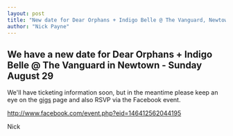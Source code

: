 ```yaml
---
layout: post
title: "New date for Dear Orphans + Indigo Belle @ The Vanguard, Newtown - Sunday August 29"
author: "Nick Payne"
---
```


## We have a new date for Dear Orphans + Indigo Belle @ The Vanguard in Newtown - Sunday August 29

<p>We'll have ticketing information soon, but in the meantime please keep an eye on the <a title="Gigs" href="{{ site.baseurl }}/gigs/">gigs</a> page and also RSVP via the Facebook event.</p>
<p><a title="Dear Orphans + Indigo Belle - Facebook event" href="http://www.facebook.com/event.php?eid=146412562044195" target="_blank">http://www.facebook.com/event.php?eid=146412562044195</a></p>
<p>Nick</p>
